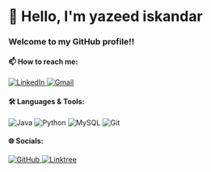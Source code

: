 <!--**yazeex/yazeex** is a ✨ _special_ ✨ repository because its `README.md` (this file) appears on your GitHub profile.-->

# 👋 Hello, I'm yazeed iskandar
### Welcome to my GitHub profile!!

#### 📫 How to reach me:
<a href="https://www.linkedin.com/in/yazeed-iskandar-8a3571315/" target="_blank">
    <img src="https://img.shields.io/badge/LinkedIn-0077B5?style=flat-square&logo=linkedin&logoColor=white" alt="LinkedIn"/>
</a>
<a href="mailto:yazeediskandar@gmail.com">
    <img src="https://img.shields.io/badge/Gmail-D14836?style=flat-square&logo=gmail&logoColor=white" alt="Gmail"/>
</a>

#### 🛠 Languages & Tools:
![Java](https://img.shields.io/badge/Java-007396?style=flat-square&logo=java&logoColor=white)
![Python](https://img.shields.io/badge/Python-3776AB?style=flat-square&logo=python&logoColor=white)
![MySQL](https://img.shields.io/badge/MySQL-4479A1?style=flat-square&logo=mysql&logoColor=white)
![Git](https://img.shields.io/badge/Git-F05032?style=flat-square&logo=git&logoColor=white)
<!--![HTML](https://img.shields.io/badge/HTML5-E34F26?style=flat-square&logo=html5&logoColor=white)
![CSS](https://img.shields.io/badge/CSS3-1572B6?style=flat-square&logo=css3&logoColor=white)-->

#### 🌐 Socials:
<a href="https://github.com/yazeex" target="_blank">
    <img src="https://img.shields.io/badge/GitHub-181717?style=flat-square&logo=github&logoColor=white" alt="GitHub"/>
</a>
<a href="https://linktr.ee/yazeediskandar" target="_blank">
    <img src="https://img.shields.io/badge/Linktree-39E09B?style=flat-square&logo=linktree&logoColor=white" alt="Linktree"/>
</a>

